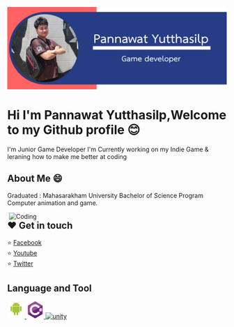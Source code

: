 ![logo](https://raw.githubusercontent.com/Lane-Bot/image-readme/main/Resume_banner.png?token=GHSAT0AAAAAAB3QKF4N5DGNFXZJWE2FCJ5UY4HQRIQ)
# Hi I'm Pannawat Yutthasilp,Welcome to my Github profile :blush:

I'm Junior Game Developer I'm Currently working on my Indie Game & leraning how to make me better at coding

## About Me :smile:

Graduated : Mahasarakham University Bachelor of Science Program Computer animation and game.

<img align="right" alt="Coding" width="500" src="https://media.tenor.com/Yzeh4Z4UQuAAAAAC/viciadoemcodar.gif">


## :heart: Get in touch
⭐ [Facebook](https://www.facebook.com/Justlane)<br>
⭐ [Youtube](https://www.youtube.com/channel/UCb1oSHvV1fEbctbXxj0tyAA)<br>
⭐ [Twitter](https://twitter.com/PLamomarporn)

## Language and Tool

<a href="https://developer.android.com" target="_blank" rel="noreferrer"> 
<img src="https://raw.githubusercontent.com/devicons/devicon/master/icons/android/android-original-wordmark.svg" alt="android" width="40" height="40"/> 
</a> <a href="https://www.w3schools.com/cs/" target="_blank" rel="noreferrer"> <img src="https://raw.githubusercontent.com/devicons/devicon/master/icons/csharp/csharp-original.svg" alt="csharp" width="40" height="40"/> </a> <a href="https://unity.com/" target="_blank" rel="noreferrer"> 
<img src="https://www.vectorlogo.zone/logos/unity3d/unity3d-icon.svg" alt="unity" width="40" height="40"/> </a> </p>


<!---
Lane-Bot/Lane-Bot is a ✨ special ✨ repository because its `README.md` (this file) appears on your GitHub profile.
You can click the Preview link to take a look at your changes.
--->
